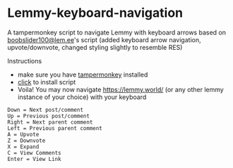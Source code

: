 # Lemmy-keyboard-navigation
A tampermonkey script to navigate Lemmy with keyboard arrows based on boobslider100@lem.ee's script (added keyboard arrow navigation, upvote/downvote, changed styling slightly to resemble RES)

Instructions
- make sure you have [tampermonkey](https://chrome.google.com/webstore/detail/tampermonkey/dhdgffkkebhmkfjojejmpbldmpobfkfo) installed
- [click](https://greasyfork.org/en/scripts/470401-lemmy-keyboard-navigation) to install script
- Voila! You may now navigate https://lemmy.world/ (or any other lemmy instance of your choice) with your keyboard

```
Down = Next post/comment
Up = Previous post/comment
Right = Next parent comment
Left = Previous parent comment
A = Upvote
Z = Downvote
X = Expand
C = View Comments
Enter = View Link
```
